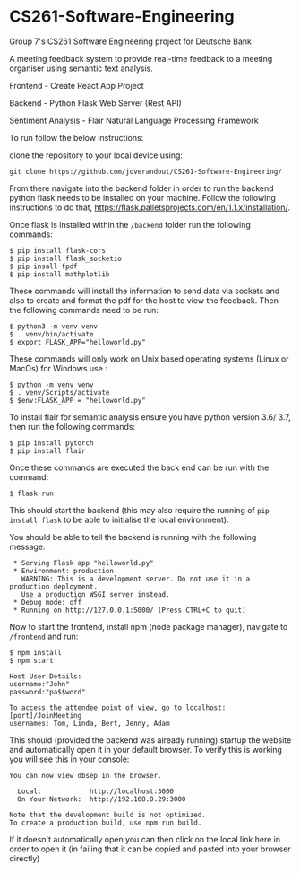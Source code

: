 # CS261-Software-Engineering
Group 7's CS261 Software Engineering project for Deutsche Bank

A meeting feedback system to provide real-time feedback to a meeting organiser using semantic text analysis.

Frontend - Create React App Project

Backend - Python Flask Web Server (Rest API)

Sentiment Analysis - Flair Natural Language Processing Framework

To run follow the below instructions:

clone the repository to your local device using:
```
git clone https://github.com/joverandout/CS261-Software-Engineering/
```

From there navigate into the backend folder in order to run the backend python flask needs to be installed on your machine. Follow the following instructions to do that, https://flask.palletsprojects.com/en/1.1.x/installation/.

Once flask is installed within the `/backend` folder run the following commands:
```
$ pip install flask-cors
$ pip install flask_socketio
$ pip insall fpdf
$ pip install mathplotlib 
```
These commands will install the information to send data via sockets and also to create and format the pdf for the host to view the feedback. 
Then the following commands need to be run: 
```
$ python3 -m venv venv
$ . venv/bin/activate
$ export FLASK_APP="helloworld.py"
```
These commands will only work on Unix based operating systems (Linux or MacOs) for Windows use :
```
$ python -m venv venv
$ . venv/Scripts/activate
$ $env:FLASK_APP = "helloworld.py"
```
To install flair for semantic analysis ensure you have python version 3.6/ 3.7, then run the following commands:
```
$ pip install pytorch
$ pip install flair 
```

Once these commands are executed the back end can be run with the command:
```
$ flask run 
```
This should start the backend (this may also require the running of `pip install flask` to be able to initialise the local environment).

You should be able to tell the backend is running with the following message:

```
 * Serving Flask app "helloworld.py"
 * Environment: production
   WARNING: This is a development server. Do not use it in a production deployment.
   Use a production WSGI server instead.
 * Debug mode: off
 * Running on http://127.0.0.1:5000/ (Press CTRL+C to quit)
```

Now to start the frontend, install npm (node package manager), navigate to `/frontend` and run:
```
$ npm install
$ npm start

Host User Details:
username:"John"
password:"pa$$word"

To access the attendee point of view, go to localhost:[port]/JoinMeeting
usernames: Tom, Linda, Bert, Jenny, Adam
```

This should (provided the backend was already running) startup the website and automatically open it in your default browser. To verify this is working you will see this in your console:

```
You can now view dbsep in the browser.

  Local:            http://localhost:3000
  On Your Network:  http://192.168.0.29:3000

Note that the development build is not optimized.
To create a production build, use npm run build.
```
If it doesn't automatically open you can then click on the local link here in order to open it (in failing that it can be copied and pasted into your browser directly)
